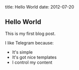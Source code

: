 title: Hello World
date: 2012-07-20

## Hello World

This is my first blog post.

I like Telegram because:

* It's simple
* It's got nice templates
* I control my content

